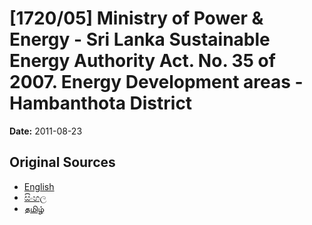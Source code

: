 # [1720/05] Ministry of Power & Energy - Sri Lanka Sustainable Energy Authority Act. No. 35 of 2007. Energy Development areas - Hambanthota District

**Date:** 2011-08-23

## Original Sources

- [English](https://documents.gov.lk/view/extra-gazettes/2011/8/1720-05_E.pdf)
- [සිංහල](https://documents.gov.lk/view/extra-gazettes/2011/8/1720-05_S.pdf)
- [தமிழ்](https://documents.gov.lk/view/extra-gazettes/2011/8/1720-05_T.pdf)
